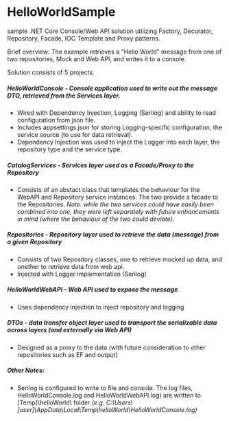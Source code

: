 # HelloWorldSample
sample .NET Core Console/Web API solution utilizing Factory, Decorator, Repository, Facade, IOC Template and Proxy patterns.

Brief overview:
The example retrieves a "Hello World" message from one of two repositories, Mock and Web API, and writes it to a console. 

Solution consists of 5 projects:
##### HelloWorldConsole - Console application used to write out the message DTO, retrieved from the Services layer.
  - Wired with Dependency Injection, Logging (Serilog) and ability to read configuration from json file.
  - Includes appsettings.json for storing Logging-specific configuration, the service source (to use for data retrieval).
  - Dependency Injection was used to inject the Logger into each layer, the repository type and the service type.
##### CatalogServices - Services layer used as a Facade/Proxy to the Repository
- Consists of an abstact class that templates the behaviour for the WebAPI and Repository service instances. The two provide a facade to the Repositories.
*Note: while the two services could have easily been combined into one, they were left separately with future enhancements in mind (where the behaviour of the two could deviate).*
 ##### Repositories - Repository layer used to retrieve the data (message) from a given Repository
  - Consists of two Repository classes, one to retrieve mocked up data, and onether to retrieve data from web api.
  - Injected with Logger implementation (Serilog)
 ##### HelloWorldWebAPI - Web API used to expose the message
  - Uses dependency injection to inject repository and logging
 ##### DTOs - data transfer object layer used to transport the serializable data across layers (and externally via Web API)
  - Designed as a proxy to the data (with future consideration to other repositories such as EF and output)
  
  ##### Other Notes:
  - Serilog is configured to write to file and console. The log files, HelloWorldConsole.log and HelloWorldWebAPI.log) are written to [Temp]\helloWorld\ folder *(e.g. C:\Users\\[user]\AppData\Local\Temp\helloWorld\HelloWorldConsole.log)*
  
